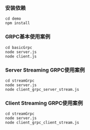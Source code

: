 ### 安装依赖

```shell
cd demo
npm install
```

### GRPC基本使用案例

```shell
cd basicGrpc
node server.js
node client.js
```

### Server Streaming GRPC使用案例

```shell
cd streamGrpc
node server.js
node client_grpc_server_stream.js
```

### Client Streaming GRPC使用案例

```shell
cd streamGrpc
node server.js
node client_grpc_client_stream.js
```

